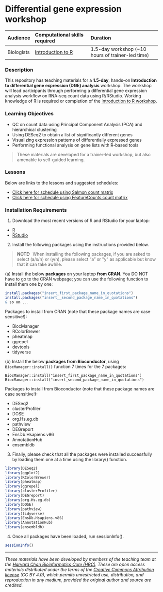 # Differential gene expression workshop

| Audience | Computational skills required| Duration |
:----------|:----------|:----------|
| Biologists | [Introduction to R](https://hbctraining.github.io/Intro-to-R/) | 1.5-day workshop (~10 hours of trainer-led time)|

### Description

This repository has teaching materials for a **1.5-day**, hands-on **Introduction to differential gene expression (DGE) analysis** workshop. The workshop will lead participants through performing a differential gene expression analysis workflow on RNA-seq count data using R/RStudio. Working knowledge of R is required or completion of the [Introduction to R workshop](https://hbctraining.github.io/Intro-to-R/).

### Learning Objectives

- QC on count data using Principal Component Analysis (PCA) and hierarchical clustering
- Using DESeq2 to obtain a list of significantly different genes
- Visualizing expression patterns of differentially expressed genes
- Performing functional analysis on gene lists with R-based tools

> These materials are developed for a trainer-led workshop, but also amenable to self-guided learning.

### Lessons

Below are links to the lessons and suggested schedules:

* [Click here for schedule using Salmon count matrix](https://hbctraining.github.io/DGE_workshop_salmon/schedule/)
* [Click here for schedule using FeatureCounts count matrix](schedule/1.5-day.md)


### Installation Requirements

1. Download the most recent versions of R and RStudio for your laptop:

 - [R](https://cran.r-project.org/) 
 - [RStudio](https://www.rstudio.com/products/rstudio/download/#download)

2. Install the following packages using the instructions provided below.

> **NOTE:**  When installing the following packages, if you are asked to select (a/s/n) or (y/n), please select “a” or "y" as applicable but know that it can take awhile.

(a) Install the below **packages** on your laptop **from CRAN**. You DO NOT have to go to the CRAN webpage; you can use the following function to install them one by one:

```r
install.packages("insert_first_package_name_in_quotations")
install.packages("insert__second_package_name_in_quotations")
& so on ...
```

Packages to install from CRAN (note that these package names are case sensitive!):

* BiocManager
* RColorBrewer
* pheatmap
* ggrepel
* devtools
* tidyverse


(b) Install the below **packages from Bioconductor**, using `BiocManager::install()` function 7 times for the 7 packages:

```
BiocManager::install("insert_first_package_name_in_quotations")
BiocManager::install("insert_second_package_name_in_quotations") 

```

Packages to install from Bioconductor (note that these package names are case sensitive!):

* DESeq2
* clusterProfiler
* DOSE
* org.Hs.eg.db
* pathview
* DEGreport
* EnsDb.Hsapiens.v86
* AnnotationHub
* ensembldb


3. Finally, please check that all the packages were installed successfully by loading them one at a time using the library() function.  

```r
library(DESeq2)
library(ggplot2)
library(RColorBrewer)
library(pheatmap)
library(ggrepel)
library(clusterProfiler)
library(DEGreport)
library(org.Hs.eg.db)
library(DOSE)
library(pathview)
library(tidyverse)
library(EnsDb.Hsapiens.v86)
library(AnnotationHub)
library(ensembldb)
```

4. Once all packages have been loaded, run sessionInfo().  

```r
sessionInfo()
```



****

*These materials have been developed by members of the teaching team at the [Harvard Chan Bioinformatics Core (HBC)](http://bioinformatics.sph.harvard.edu/). These are open access materials distributed under the terms of the [Creative Commons Attribution license](https://creativecommons.org/licenses/by/4.0/) (CC BY 4.0), which permits unrestricted use, distribution, and reproduction in any medium, provided the original author and source are credited.*
